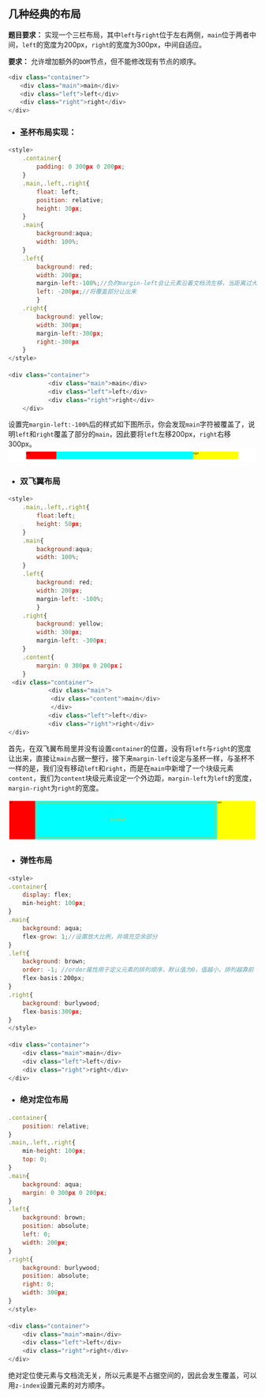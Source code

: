 ## 几种经典的布局

**题目要求：** 实现一个三栏布局，其中`left`与`right`位于左右两侧，`main`位于两者中间，`left`的宽度为200px，`right`的宽度为300px，中间自适应。

**要求：** 允许增加额外的`DOM`节点，但不能修改现有节点的顺序。

```javascript
<div class="container">
　　<div class="main">main</div>
　　<div class="left">left</div>
　　<div class="right">right</div>
</div>
```

- ### 圣杯布局实现：

```javascript
<style>
    .container{
        padding: 0 300px 0 200px;
    }
    .main,.left,.right{
        float: left;
        position: relative;
        height: 30px;
    }
    .main{
        background:aqua;
        width: 100%;
    }
    .left{
        background: red;
        width: 200px;
        margin-left:-100%;//负的margin-left会让元素沿着文档流左移，当距离过大时会直接移到上一行
        left: -200px;//将覆盖部分让出来
        }
    .right{
        background: yellow;
        width: 300px;
        margin-left:-300px;
        right:-300px
    }
</style>

<div class="container">
        　　<div class="main">main</div>
        　　<div class="left">left</div>
        　　<div class="right">right</div>
    </div>
```

设置完`margin-left:-100%`后的样式如下图所示，你会发现`main`字符被覆盖了，说明`left`和`right`覆盖了部分的`main`，因此要将`left`左移200px，`right`右移300px。
<img src="/Note/web开发/res/imgs/layout01.png">




- ### 双飞翼布局

```javascript
<style>
    .main,.left,.right{
        float:left;
        height: 50px;
    }
    .main{
        background:aqua;
        width: 100%;
    }
    .left{
        background: red;
        width: 200px;
        margin-left: -100%;
        }
    .right{
        background: yellow;
        width: 300px;
        margin-left: -300px;
    }
    .content{
        margin: 0 300px 0 200px；
    }
 <div class="container">
        　　<div class="main">
            <div class="content">main</div>
            </div>
        　　<div class="left">left</div>
        　　<div class="right">right</div>
</div>
```

首先，在双飞翼布局里并没有设置`container`的位置，没有将`left`与`right`的宽度让出来，直接让`main`占据一整行，接下来`margin-left`设定与圣杯一样，与圣杯不一样的是，我们没有移动`left`和`right`，而是在`main`中新增了一个块级元素`content`，我们为`content`块级元素设定一个外边距，`margin-left`为`left`的宽度，`margin-right`为`right`的宽度。

<img src="/Note/web开发/res/imgs/layout02.png">

- ### 弹性布局
```javascript
<style>
.container{
    display: flex;
    min-height: 100px;
}
.main{
    background: aqua;
    flex-grow: 1;//设置放大比例，并填充空余部分
}
.left{
    background: brown;
    order: -1; //order属性用于定义元素的排列顺序，默认值为0，值越小，排列越靠前
    flex-basis：200px;
}
.right{
    background: burlywood;
    flex-basis:300px;
}
</style>

<div class="container">
    <div class="main">main</div>
    <div class="left">left</div>
    <div class="right">right</div>
</div>
```
- ### 绝对定位布局
```javascript
.container{
    position: relative;
}
.main,.left,.right{
    min-height: 100px;
    top: 0;
}
.main{
    background: aqua;
    margin: 0 300px 0 200px; 
}
.left{
    background: brown;
    position: absolute;
    left: 0;
    width: 200px; 
}
.right{
    background: burlywood;
    position: absolute;
    right: 0;
    width: 300px;
}
</style>

<div class="container">
    <div class="main">main</div>
    <div class="left">left</div>
    <div class="right">right</div>
</div>
```
绝对定位使元素与文档流无关，所以元素是不占据空间的，因此会发生覆盖，可以用`z-index`设置元素的对方顺序。
